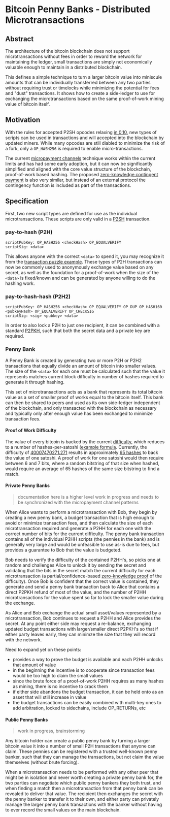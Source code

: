 # Bitcoin  Penny Banks - Distributed Microtransactions

## Abstract

The architecture of the bitcoin blockchain does not support microtransactions without fees in order to reward the network for maintaining the ledger, small transactions are simply not economically valuable enough to maintain in a distributed blockchain.

This defines a simple technique to turn a larger bitcoin value into miniscule amounts that can be individually transferred between any two parties without requiring trust or timelocks while minimizing the potential for fees and "dust" transactions.  It shows how to create a side-ledger to use for exchanging the microtransactions based on the same proof-of-work mining value of bitcoin itself.

## Motivation

With the rules for accepted P2SH opcodes relaxing [in 0.10](https://github.com/bitcoin/bitcoin/pull/4365), new types of scripts can be used in transactions and will accepted into the blockchain by updated miners.  While many opcodes are still diabled to minimize the risk of a fork, only a `OP_HASH256` is required to enable micro-transactions.

The current [micropayment channels](https://en.bitcoin.it/wiki/Contracts#Example_7:_Rapidly-adjusted_.28micro.29payments_to_a_pre-determined_party) technique works within the current limits and has had some early adoption, but it can now be significantly simplified and aligned with the core value structure of the blockchain, proof-of-work based hashing. The proposed [zero-knowledge contingent payment](https://en.bitcoin.it/wiki/Zero_Knowledge_Contingent_Payment) is also very similar, but instead of an external protocol the contingency function is included as part of the transactions.

## Specification

First, two new script types are defined for use as the individual microtransactions.  These scripts are only valid in a [P2SH](https://en.bitcoin.it/wiki/Pay_to_script_hash) transaction.

### pay-to-hash (P2H)
```
scriptPubKey: OP_HASH256 <checkHash> OP_EQUALVERIFY
scriptSig: <data>
```
This allows anyone with the correct `<data>` to spend it, you may recognize it from the [transaction puzzle example](https://en.bitcoin.it/wiki/Script#Transaction_puzzle).  These types of P2H transactions can now be commonly used to anonymously exchange value based on any secret, as well as the foundation for a proof-of-work when the size of the `<data>` is fixed/known and can be generated by anyone willing to do the hashing work.

### pay-to-hash-hash (P2H2)
```
scriptPubKey: OP_HASH256 <checkHash> OP_EQUALVERIFY OP_DUP OP_HASH160 <pubkeyHash> OP_EQUALVERIFY OP_CHECKSIG
scriptSig: <sig> <pubkey> <data>
```
In order to also lock a P2H to just one recipient, it can be combined with a standard [P2PKH](https://en.bitcoin.it/wiki/Script#Standard_Transaction_to_Bitcoin_address_.28pay-to-pubkey-hash.29), such that both the secret data and a private key are required.

### Penny Bank

A Penny Bank is created by generating two or more P2H or P2H2 transactions that equally divide an amount of bitcoin into smaller values.  The size of the `<data>` for each one must be calculated such that the value it represents matches current block difficulty in number of hashes required to generate it through hashing.

This set of microtransactions acts as a bank that represents its total bitcoin value as a set of smaller proof of works equal to the bitcoin itself.  This bank can then be shared to peers and used as its own side-ledger independent of the blockchain, and only transacted with the blockchain as necessary and typically only after enough value has been exchanged to minimize transaction fees.

#### Proof of Work Difficulty

The value of every bitcoin is backed by the current [difficulty](https://en.bitcoin.it/wiki/Difficulty), which reduces to a number of hashes-per-satoshi ([example formula](http://bitcoin.stackexchange.com/questions/12013/how-many-hashes-create-one-bitcoin/12030#12030).  Currently, the difficulty of [40007470271.271](https://bitcoinwisdom.com/bitcoin/difficulty) results in approximately [65 hashes](https://www.google.com/#q=((270%2C591%2C326+*+60+*+10)+%2F+25)+%2F+100%2C000%2C000) to back the value of one satoshi.  A proof of work for one satoshi would then require between 6 and 7 bits, where a random bitstring of that size when hashed, would require an average of 65 hashes of the same size bitstring to find a match.

#### Private Penny Banks

> documentation here is a higher level work in progress and needs to be synchronized with the micropayment channel patterns

When Alice wants to perform a microtransaction with Bob, they begin by creating a new penny bank, a budget transaction that is high enough to avoid or minimize transaction fees, and then calculate the size of each microtransaction required and generate a P2HH for each one with the correct number of bits for the current difficulty.  The penny bank transaction contains all of the individual P2HH scripts (the pennies in the bank) and is generally very large and would be unfeasible to use as-is due to fees, but provides a guarantee to Bob that the value is budgeted.

Bob needs to verify the difficulty of the contained P2HH's, so picks one at random and challenges Alice to unlock it by sending the secret and validating that the bits in the secret match the current difficulty for each microtransaction (a partial/confidence-based [zero-knowledge proof](http://en.wikipedia.org/wiki/Zero-knowledge_proof) of the difficulty).  Once Bob is confident that the correct value is contained, they generate and send a penny bank transaction back to Alice that contains a direct P2PKH refund of most of the value, and the number of P2HH microtransactions for the value spent so far to lock the smaller value during the exchange.

As Alice and Bob exchange the actual small asset/values represented by a microtransaction, Bob continues to request a P2HH and Alice provides the secret.  At any point either side may request a re-balance, exchanging updated budget transactions with larger/smaller direct P2PKH's so that if either party leaves early, they can minimze the size that they will record with the network.

Need to expand yet on these points:

* provides a way to prove the budget is available and each P2HH unlocks that amount of value
* in the beginning the incentive is to cooperate since transaction fees would be too high to claim the small values
* since the brute force of a proof-of-work P2HH requires as many hashes as mining, there is no incentive to crack them
* if either side abandons the budget transaction, it can be held onto as an asset that will still increase in value
* the budget transactions can be easily combined with multi-key ones to add arbitration, locked to sidechains, include OP_RETURNs, etc

#### Public Penny Banks

> work in progress, brainstorming

Any bitcoin holder can create a public penny bank by turning a larger bitcoin value it into a number of small P2H transactions that anyone can claim.  These pennies can be registered with a trusted well-known penny banker, such that they can manage the transactions, but not claim the value themselves (without brute forcing).

When a microtransaction needs to be performed with any other peer that might be in isolation and never worth creating a private penny bank for, the two parties can negotiate which public penny bankers they both trust, and when finding a match then a microtransaction from that penny bank can be revealed to deliver that value.  The recipient then exchanges the secret with the penny banker to transfer it to their own, and either party can privately manage the larger penny bank transactions with the banker without having to ever record the small values on the main blockchain.
